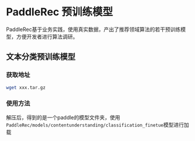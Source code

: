 # PaddleRec 预训练模型

PaddleRec基于业务实践，使用真实数据，产出了推荐领域算法的若干预训练模型，方便开发者进行算法调研。

## 文本分类预训练模型

### 获取地址

```bash
wget xxx.tar.gz
```

### 使用方法

解压后，得到的是一个paddle的模型文件夹，使用`PaddleRec/models/contentunderstanding/classification_finetue`模型进行加载

